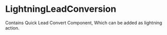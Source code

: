 # LightningLeadConversion
Contains Quick Lead Convert Component, Which can be added as lightning action.
